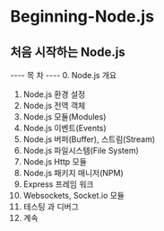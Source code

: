 Beginning-Node.js
====================

처음 시작하는 Node.js
---------------------

---- 목 차 ----
0. Node.js 개요
1. Node.js 환경 설정
2. Node.js 전역 객체
3. Node.js 모듈(Modules)
4. Node.js 이벤트(Events)
5. Node.js 버퍼(Buffer), 스트림(Stream)
6. Node.js 파일시스템(File System)
7. Node.js Http 모듈
8. Node.js 패키지 매니저(NPM)
9. Express 프레임 워크
10. Websockets, Socket.io 모듈
11. 테스팅 과 디버그
12. 계속
